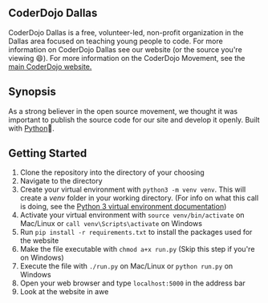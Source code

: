 CoderDojo Dallas
----------------
CoderDojo Dallas is a free, volunteer-led, non-profit organization in the Dallas area focused on teaching young people to code.
For more information on CoderDojo Dallas see our website (or the source you're viewing :smile:).
For more information on the CoderDojo Movement, see the [main CoderDojo website.](http://coderdojo.com)

Synopsis
--------
As a strong believer in the open source movement, we thought it was important to publish the source code for our site and
develop it openly. Built with [Python](https://www.python.org/):snake:.

Getting Started
---------------
1. Clone the repository into the directory of your choosing
2. Navigate to the directory
3. Create your virtual environment with `python3 -m venv venv`. This will create a *venv* folder in your working directory.
   (For info on what this call is doing, see the [Python 3 virtual environment documentation](https://docs.python.org/3/library/venv.html))
4. Activate your virtual environment with `source venv/bin/activate` on Mac/Linux or `call venv\Scripts\activate` on Windows
5. Run `pip install -r requirements.txt` to install the packages used for the website
6. Make the file executable with `chmod a+x run.py` (Skip this step if you're on Windows)
7. Execute the file with `./run.py` on Mac/Linux or `python run.py` on Windows
8. Open your web browser and type `localhost:5000` in the address bar
9. Look at the website in awe

